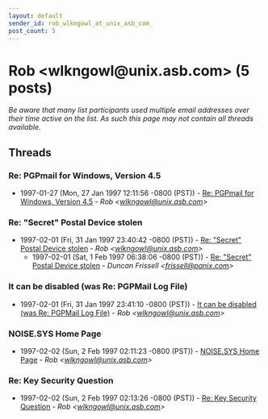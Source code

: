 ```yaml
---
layout: default
sender_id: rob_wlkngowl_at_unix_asb_com_
post_count: 5
---
```


# Rob <wlkngowl<span>@</span>unix.asb.com> (5 posts)

_Be aware that many list participants used multiple email addresses over their time active on the list. As such this page may not contain all threads available._

## Threads

### Re: PGPmail for Windows, Version 4.5
+ 1997-01-27 (Mon, 27 Jan 1997 12:11:56 -0800 (PST)) - [Re: PGPmail for Windows, Version 4.5](/archive/1997/01/5c1432a450f335daff8e08834cccbf866dc411418427a41b0302e48f4f54e54b) - _Rob \<wlkngowl@unix.asb.com\>_

### Re: "Secret" Postal Device stolen
+ 1997-02-01 (Fri, 31 Jan 1997 23:40:42 -0800 (PST)) - [Re: "Secret" Postal Device stolen](/archive/1997/02/dac87f8040c88060e8d18e5c8fa427337599412afa1d475eac8b8368c68e4141) - _Rob \<wlkngowl@unix.asb.com\>_
  + 1997-02-01 (Sat, 1 Feb 1997 06:38:06 -0800 (PST)) - [Re: "Secret" Postal Device stolen](/archive/1997/02/bd011f95e0db1bba51b3ba3138bfe0773747895097a4d78cc8f9c4785b61be65) - _Duncan Frissell \<frissell@panix.com\>_

### It can be disabled (was Re: PGPMail Log File)
+ 1997-02-01 (Fri, 31 Jan 1997 23:41:10 -0800 (PST)) - [It can be disabled (was Re: PGPMail Log File)](/archive/1997/02/9ea516ed22ac7bb8c950d887df5816340ce7379763f1a8508b7000d7ebaca156) - _Rob \<wlkngowl@unix.asb.com\>_

### NOISE.SYS Home Page
+ 1997-02-02 (Sun, 2 Feb 1997 02:11:23 -0800 (PST)) - [NOISE.SYS Home Page](/archive/1997/02/904e57ddd2b27929e5fd8db72716f0e8263212209ee74c8f7c3df9f58e857dc8) - _Rob \<wlkngowl@unix.asb.com\>_

### Re: Key Security Question
+ 1997-02-02 (Sun, 2 Feb 1997 02:13:26 -0800 (PST)) - [Re: Key Security Question](/archive/1997/02/bf966a2c0b346baaba255d3d7d050f6a8df4c9f0691a4d1145e587ef563d7142) - _Rob \<wlkngowl@unix.asb.com\>_

